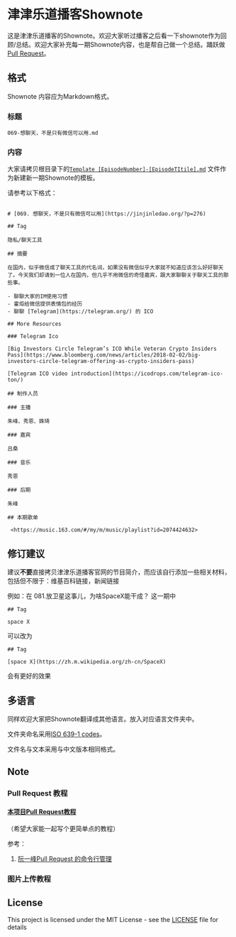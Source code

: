 # 津津乐道播客Shownote

这是津津乐道播客的Shownote。欢迎大家听过播客之后看一下shownote作为回顾/总结。欢迎大家补充每一期Shownote内容，也是帮自己做一个总结。踊跃做[Pull Request](https://help.github.com/articles/creating-a-pull-request/)。

## 格式

Shownote 内容应为Markdown格式。

### 标题

```
069-想聊天，不是只有微信可以用.md
```

### 内容

大家请拷贝根目录下的[`Template [EpisodeNumber]-[EpisodeTItile].md`](https://github.com/zhufengme/jinjinledao_shownote/blob/master/Template%20%5BEpisodeNumber%5D-%5BEpisodeTItile%5D.md) 文件作为新建新一期Shownote的模板。

请参考以下格式：

```

# [069. 想聊天，不是只有微信可以用](https://jinjinledao.org/?p=276)

## Tag

隐私/聊天工具

## 摘要

在国内，似乎微信成了聊天工具的代名词，如果没有微信似乎大家就不知道应该怎么好好聊天了。今天我们却请到一位人在国内，但几乎不用微信的奇怪嘉宾，跟大家聊聊关于聊天工具的那些事。

- 聊聊大家的IM使用习惯
- 霍炬给微信提供表情包的经历
- 聊聊 [Telegram](https://telegram.org/) 的 ICO

## More Resources 

### Telegram Ico

[Big Investors Circle Telegram’s ICO While Veteran Crypto Insiders Pass](https://www.bloomberg.com/news/articles/2018-02-02/big-investors-circle-telegram-offering-as-crypto-insiders-pass)

[Telegram ICO video introduction](https://icodrops.com/telegram-ico-ton/)

## 制作人员

### 主播

朱峰、秀恩、姝琦

### 嘉宾

吕桑

### 音乐

秀恩

### 后期

朱峰

## 本期歌单

 <https://music.163.com/#/my/m/music/playlist?id=2074424632>

```

## 修订建议

建议**不要**直接拷贝津津乐道播客官网的节目简介，而应该自行添加一些相关材料，包括但不限于：维基百科链接，新闻链接

例如：在 081.放卫星这事儿，为啥SpaceX能干成？ 这一期中
```
## Tag

space X

```
可以改为
```
## Tag

[space X](https://zh.m.wikipedia.org/zh-cn/SpaceX)
```
会有更好的效果
## 多语言

同样欢迎大家把Shownote翻译成其他语言。放入对应语言文件夹中。

文件夹命名采用[ISO 639-1 codes](https://en.wikipedia.org/wiki/List_of_ISO_639-1_codes)。

文件名与文本采用与中文版本相同格式。



## Note

### Pull Request 教程
#### [本项目Pull Request教程](docs/pull-request-introduction.md)

（希望大家能一起写个更简单点的教程）

参考：

1. [阮一峰Pull Request 的命令行管理](http://www.ruanyifeng.com/blog/2017/07/pull_request.html)

### 图片上传教程





## License

This project is licensed under the MIT License - see the [LICENSE](LICENSE) file for details

